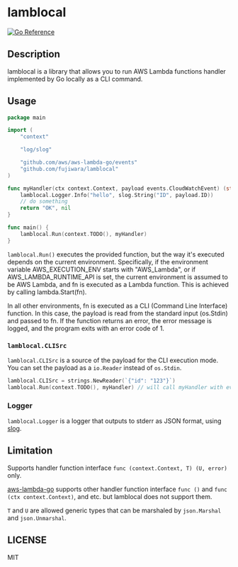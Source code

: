 # lamblocal

[![Go Reference][1]][2]

[1]: https://pkg.go.dev/badge/github.com/fujiwara/lamblocal.svg
[2]: https://pkg.go.dev/github.com/fujiwara/lamblocal

## Description

lamblocal is a library that allows you to run AWS Lambda functions handler implemented by Go locally as a CLI command.

## Usage

```go
package main

import (
	"context"

	"log/slog"

	"github.com/aws/aws-lambda-go/events"
	"github.com/fujiwara/lamblocal"
)

func myHandler(ctx context.Context, payload events.CloudWatchEvent) (string, error) {
	lamblocal.Logger.Info("hello", slog.String("ID", payload.ID))
	// do something
	return "OK", nil
}

func main() {
	lamblocal.Run(context.TODO(), myHandler)
}
```

`lamblocal.Run()` executes the provided function, but the way it's executed depends on the current environment. Specifically, if the environment variable AWS_EXECUTION_ENV starts with "AWS_Lambda", or if AWS_LAMBDA_RUNTIME_API is set, the current environment is assumed to be AWS Lambda, and fn is executed as a Lambda function. This is achieved by calling lambda.Start(fn).

In all other environments, fn is executed as a CLI (Command Line Interface) function. In this case, the payload is read from the standard input (os.Stdin) and passed to fn. If the function returns an error, the error message is logged, and the program exits with an error code of 1.

### `lamblocal.CLISrc`

`lamblocal.CLISrc` is a source of the payload for the CLI execution mode. You can set the payload as a `io.Reader` instead of `os.Stdin`.

```go
lamblocal.CLISrc = strings.NewReader(`{"id": "123"}`)
lamblocal.Run(context.TODO(), myHandler) // will call myHandler with events.{"id": "123"}
```

### Logger

`lamblocal.Logger` is a logger that outputs to stderr as JSON format, using [slog](https://pkg.go.dev/log/slog).

## Limitation

Supports handler function interface `func (context.Context, T) (U, error)` only.

[aws-lambda-go](https://github.com/aws/aws-lambda-go) supports other handler function interface `func ()` and `func (ctx context.Context)`, and etc. but lamblocal does not support them.

`T` and `U` are allowed generic types that can be marshaled by `json.Marshal` and `json.Unmarshal`.

## LICENSE

MIT
